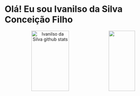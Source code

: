 # Olá! Eu sou Ivanilso da Silva Conceição Filho

<div align="center">  
  <img width="49%" height="195px" src="https://github-readme-stats.vercel.app/api?username=IvanilsoDaSilva&show_icons=true&count_private=true&theme=dark" alt="Ivanilso da Silva github stats"/> 
   <img width="41%" height="195px" src="https://github-readme-stats.vercel.app/api/top-langs/?username=IvanilsoDaSilva&layout=compact&theme=dark&hide_progress=true"/>
</div>



